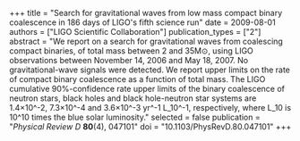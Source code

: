 +++
title = "Search for gravitational waves from low mass compact binary coalescence in 186 days of LIGO's fifth science run"
date = 2009-08-01
authors = ["LIGO Scientific Collaboration"]
publication_types = ["2"]
abstract = "We report on a search for gravitational waves from coalescing compact binaries, of total mass between 2 and 35M⊙, using LIGO observations between November 14, 2006 and May 18, 2007. No gravitational-wave signals were detected. We report upper limits on the rate of compact binary coalescence as a function of total mass. The LIGO cumulative 90%-confidence rate upper limits of the binary coalescence of neutron stars, black holes and black hole-neutron star systems are 1.4×10^-2, 7.3×10^-4 and 3.6×10^-3 yr^-1 L_10^-1, respectively, where L_10 is 10^10 times the blue solar luminosity."
selected = false
publication = "*Physical Review D* **80**(4), 047101"
doi = "10.1103/PhysRevD.80.047101"
+++

